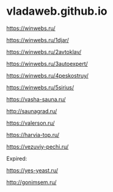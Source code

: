 # vladaweb.github.io

<p><a href="https://winwebs.ru/" target="_blank">https://winwebs.ru/</a></p>
<p><a href="https://winwebs.ru/1djar/" target="_blank">https://winwebs.ru/1djar/</a></p>
<p><a href="https://winwebs.ru/2avtoklav/" target="_blank">https://winwebs.ru/2avtoklav/</a></p>
<p><a href="https://winwebs.ru/3autoexpert/" target="_blank">https://winwebs.ru/3autoexpert/</a></p>
<p><a href="https://winwebs.ru/4peskostruy/" target="_blank">https://winwebs.ru/4peskostruy/</a></p>
<p><a href="https://winwebs.ru/5sirius/" target="_blank">https://winwebs.ru/5sirius/</a></p>
<p><a href="https://vasha-sauna.ru/" target="_blank">https://vasha-sauna.ru/</a></p>
<p><a href="https://saunagrad.ru/" target="_blank">http://saunagrad.ru/</a></p>
<p><a href="https://valerson.ru/" target="_blank">https://valerson.ru/</a></p>
<p><a href="https://harvia-top.ru/" target="_blank">https://harvia-top.ru/</a></p>
<p><a href="https://vezuviy-pechi.ru/" target="_blank">https://vezuviy-pechi.ru/</a></p>

Expired:
<p><a href="https://yes-yeast.ru/" target="_blank">https://yes-yeast.ru/</a></p>
<p><a href="https://gonimsem.ru/" target="_blank">http://gonimsem.ru/</a></p>

